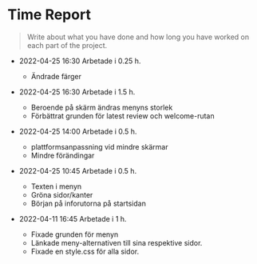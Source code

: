 # Time Report

> Write about what you have done and how long you have worked on each part of the project.

- 2022-04-25 16:30 Arbetade i 0.25 h.
  - Ändrade färger

- 2022-04-25 16:30 Arbetade i 1.5 h.
  - Beroende på skärm ändras menyns storlek
  - Förbättrat grunden för latest review och welcome-rutan

- 2022-04-25 14:00 Arbetade i 0.5 h.
  - plattformsanpassning vid mindre skärmar
  - Mindre förändingar

- 2022-04-25 10:45 Arbetade i 0.5 h.
  - Texten i menyn
  - Gröna sidor/kanter
  - Början på inforutorna på startsidan

- 2022-04-11 16:45 Arbetade i 1 h.
  - Fixade grunden för menyn
  - Länkade meny-alternativen till sina respektive sidor.
  - Fixade en style.css för alla sidor.
